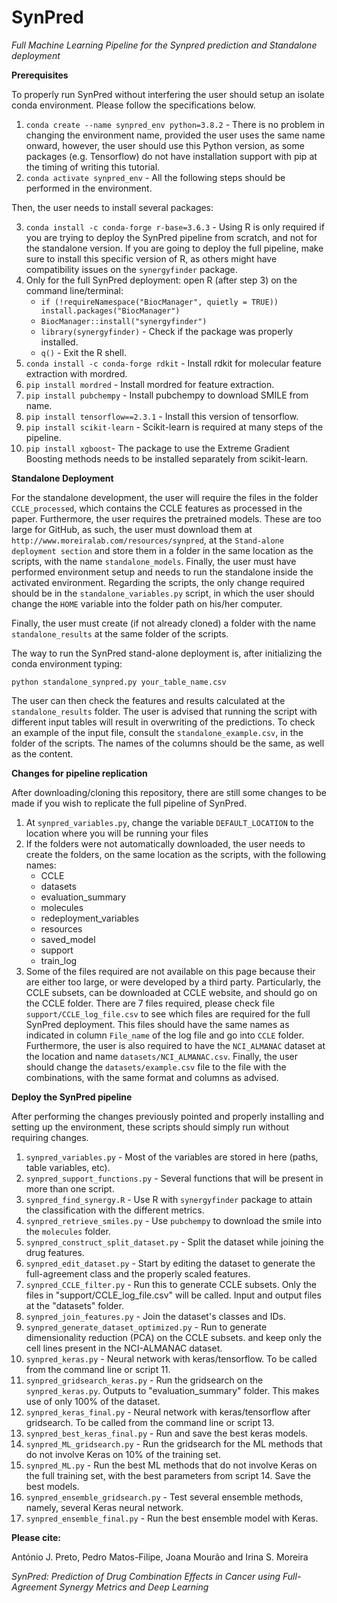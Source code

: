 # SynPred
*Full Machine Learning Pipeline for the Synpred prediction and Standalone deployment*

**Prerequisites**

To properly run SynPred without interfering the user should setup an isolate conda environment. Please follow the specifications below.
1. `conda create --name synpred_env python=3.8.2` - There is no problem in changing the environment name, provided the user uses the same name onward, however, the user should use this Python version, as some packages (e.g. Tensorflow) do not have installation support with pip at the timing of writing this tutorial.
2. `conda activate synpred_env` - All the following steps should be performed in the environment. 

Then, the user needs to install several packages:

3. `conda install -c conda-forge r-base=3.6.3` - Using R is only required if you are trying to deploy the SynPred pipeline from scratch, and not for the standalone version. If you are going to deploy the full pipeline, make sure to install this specific version of R, as others might have compatibility issues on the `synergyfinder` package.
4. Only for the full SynPred deployment: open R (after step 3) on the command line/terminal:
	- `if (!requireNamespace("BiocManager", quietly = TRUE))
    	install.packages("BiocManager")`
    - `BiocManager::install("synergyfinder")`
    - `library(synergyfinder)` - Check if the package was properly installed.
    - `q()` - Exit the R shell.
3. `conda install -c conda-forge rdkit` - Install rdkit for molecular feature extraction with mordred. 
4. `pip install mordred` - Install mordred for feature extraction.
5. `pip install pubchempy` - Install pubchempy to download SMILE from name.
6. `pip install tensorflow==2.3.1` - Install this version of tensorflow.
7. `pip install scikit-learn` - Scikit-learn is required at many steps of the pipeline. 
8. `pip install xgboost`- The package to use the Extreme Gradient Boosting methods needs to be installed separately from scikit-learn.

**Standalone Deployment**

For the standalone development, the user will require the files in the folder `CCLE_processed`, which contains the CCLE features as processed in the paper. Furthermore, the user requires the pretrained models. These are too large for GitHub, as such, the user must download them at `http://www.moreiralab.com/resources/synpred`, at the `Stand-alone deployment section` and store them in a folder in the same location as the scripts, with the name `standalone_models`. Finally, the user must have performed environment setup and needs to run the standalone inside the activated environment.
Regarding the scripts, the only change required should be in the `standalone_variables.py` script, in which the user should change the `HOME` variable into the folder path on his/her computer.

Finally, the user must create (if not already cloned) a folder with the name `standalone_results` at the same folder of the scripts. 

The way to run the SynPred stand-alone deployment is, after initializing the conda environment typing:

`python standalone_synpred.py your_table_name.csv`

The user can then check the features and results calculated at the `standalone_results` folder. The user is advised that running the script with different input tables will result in overwriting of the predictions. To check an example of the input file, consult the `standalone_example.csv`, in the folder of the scripts. The names of the columns should be the same, as well as the content. 

**Changes for pipeline replication**

After downloading/cloning this repository, there are still some changes to be made if you wish to replicate the full pipeline of SynPred.
1. At `synpred_variables.py`, change the variable `DEFAULT_LOCATION` to the location where you will be running your files
2. If the folders were not automatically downloaded, the user needs to create the folders, on the same location as the scripts, with the following names:
	- CCLE
	- datasets
	- evaluation_summary
	- molecules
	- redeployment_variables
	- resources
	- saved_model
	- support
	- train_log
3. Some of the files required are not available on this page because their are either too large, or were developed by a third party. Particularly, the CCLE subsets, can be downloaded at CCLE website, and should go on the CCLE folder. There are 7 files required, please check file `support/CCLE_log_file.csv` to see which files are required for the full SynPred deployment. This files should have the same names as indicated in column `File_name` of the log file and go into `CCLE` folder. Furthermore, the user is also required to have the `NCI_ALMANAC` dataset at the location and name `datasets/NCI_ALMANAC.csv`. Finally, the user should change the `datasets/example.csv` file to the file with the combinations, with the same format and columns as advised.

**Deploy the SynPred pipeline**

After performing the changes previously pointed and properly installing and setting up the environment, these scripts should simply run without requiring changes.
1. `synpred_variables.py` - Most of the variables are stored in here (paths, table variables, etc).
2. `synpred_support_functions.py` - Several functions that will be present in more than one script.
3. `synpred_find_synergy.R` - Use R with `synergyfinder` package to attain the classification with the different metrics.
4. `synpred_retrieve_smiles.py` - Use `pubchempy` to download the smile into the `molecules` folder.
5. `synpred_construct_split_dataset.py` - Split the dataset while joining the drug features.
6. `synpred_edit_dataset.py` - Start by editing the dataset to generate the full-agreement class and the properly scaled features.
7. `synpred_CCLE_filter.py` - Run this to generate CCLE subsets.
	Only the files in "support/CCLE_log_file.csv" will be called.
	Input and output files at the "datasets" folder.
8. `synpred_join_features.py` - Join the dataset's classes and IDs.
9. `synpred_generate_dataset_optimized.py` - Run to generate dimensionality reduction (PCA) on the CCLE subsets.
	and keep only the cell lines present in the NCI-ALMANAC dataset.
10. `synpred_keras.py` - Neural network with keras/tensorflow. To be called from the command line or script 11.
11. `synpred_gridsearch_keras.py` - Run the gridsearch on the `synpred_keras.py`. Outputs to "evaluation_summary" folder. This makes use of only 100% of the dataset.
12. `synpred_keras_final.py` - Neural network with keras/tensorflow after gridsearch. To be called from the command line or script 13.
13. `synpred_best_keras_final.py` - Run and save the best keras models.
14. `synpred_ML_gridsearch.py` - Run the gridsearch for the ML methods that do not involve Keras on 10% of the training set.
15. `synpred_ML.py` - Run the best ML methods that do not involve Keras on the full training set, with the best parameters from script 14. Save the best models. 
16. `synpred_ensemble_gridsearch.py` - Test several ensemble methods, namely, several Keras neural network.
17. `synpred_ensemble_final.py` - Run the best ensemble model with Keras.

**Please cite:**

António J. Preto, Pedro Matos-Filipe, Joana Mourão and Irina S. Moreira

*SynPred: Prediction of Drug Combination Effects in Cancer using Full-Agreement Synergy Metrics and Deep Learning*